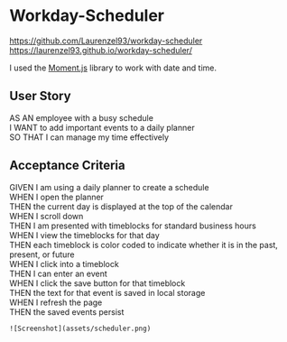 # Workday-Scheduler

https://github.com/Laurenzel93/workday-scheduler <br>
https://laurenzel93.github.io/workday-scheduler/

I used the [Moment.js](https://momentjs.com/) library to work with date and time.

## User Story

AS AN employee with a busy schedule <br>
I WANT to add important events to a daily planner <br>
SO THAT I can manage my time effectively <br>

## Acceptance Criteria

GIVEN I am using a daily planner to create a schedule<br>
WHEN I open the planner<br>
THEN the current day is displayed at the top of the calendar<br>
WHEN I scroll down<br>
THEN I am presented with timeblocks for standard business hours<br>
WHEN I view the timeblocks for that day<br>
THEN each timeblock is color coded to indicate whether it is in the past, present, or future<br>
WHEN I click into a timeblock<br>
THEN I can enter an event<br>
WHEN I click the save button for that timeblock<br>
THEN the text for that event is saved in local storage<br>
WHEN I refresh the page<br>
THEN the saved events persist<br>
```
![Screenshot](assets/scheduler.png)
